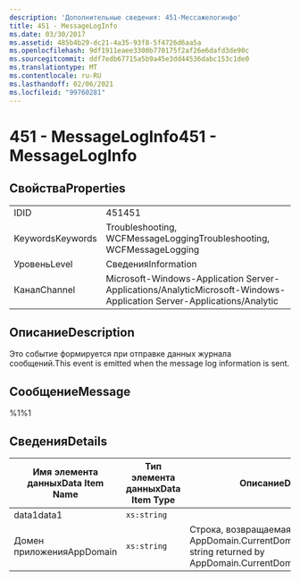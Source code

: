```yaml
---
description: 'Дополнительные сведения: 451-Мессажелогинфо'
title: 451 - MessageLogInfo
ms.date: 03/30/2017
ms.assetid: 485b4b29-dc21-4a35-93f8-5f4726d6aa5a
ms.openlocfilehash: 9df1911eaee3300b770175f2af26e6dafd3de90c
ms.sourcegitcommit: ddf7edb67715a5b9a45e3dd44536dabc153c1de0
ms.translationtype: MT
ms.contentlocale: ru-RU
ms.lasthandoff: 02/06/2021
ms.locfileid: "99760281"
---
```

# <a name="451---messageloginfo"></a><span data-ttu-id="f1a71-103">451 - MessageLogInfo</span><span class="sxs-lookup"><span data-stu-id="f1a71-103">451 - MessageLogInfo</span></span>

## <a name="properties"></a><span data-ttu-id="f1a71-104">Свойства</span><span class="sxs-lookup"><span data-stu-id="f1a71-104">Properties</span></span>  
  
|||  
|-|-|  
|<span data-ttu-id="f1a71-105">ID</span><span class="sxs-lookup"><span data-stu-id="f1a71-105">ID</span></span>|<span data-ttu-id="f1a71-106">451</span><span class="sxs-lookup"><span data-stu-id="f1a71-106">451</span></span>|  
|<span data-ttu-id="f1a71-107">Keywords</span><span class="sxs-lookup"><span data-stu-id="f1a71-107">Keywords</span></span>|<span data-ttu-id="f1a71-108">Troubleshooting, WCFMessageLogging</span><span class="sxs-lookup"><span data-stu-id="f1a71-108">Troubleshooting, WCFMessageLogging</span></span>|  
|<span data-ttu-id="f1a71-109">Уровень</span><span class="sxs-lookup"><span data-stu-id="f1a71-109">Level</span></span>|<span data-ttu-id="f1a71-110">Сведения</span><span class="sxs-lookup"><span data-stu-id="f1a71-110">Information</span></span>|  
|<span data-ttu-id="f1a71-111">Канал</span><span class="sxs-lookup"><span data-stu-id="f1a71-111">Channel</span></span>|<span data-ttu-id="f1a71-112">Microsoft-Windows-Application Server-Applications/Analytic</span><span class="sxs-lookup"><span data-stu-id="f1a71-112">Microsoft-Windows-Application Server-Applications/Analytic</span></span>|  
  
## <a name="description"></a><span data-ttu-id="f1a71-113">Описание</span><span class="sxs-lookup"><span data-stu-id="f1a71-113">Description</span></span>  

 <span data-ttu-id="f1a71-114">Это событие формируется при отправке данных журнала сообщений.</span><span class="sxs-lookup"><span data-stu-id="f1a71-114">This event is emitted when the message log information is sent.</span></span>  
  
## <a name="message"></a><span data-ttu-id="f1a71-115">Сообщение</span><span class="sxs-lookup"><span data-stu-id="f1a71-115">Message</span></span>  

 <span data-ttu-id="f1a71-116">%1</span><span class="sxs-lookup"><span data-stu-id="f1a71-116">%1</span></span>  
  
## <a name="details"></a><span data-ttu-id="f1a71-117">Сведения</span><span class="sxs-lookup"><span data-stu-id="f1a71-117">Details</span></span>  
  
|<span data-ttu-id="f1a71-118">Имя элемента данных</span><span class="sxs-lookup"><span data-stu-id="f1a71-118">Data Item Name</span></span>|<span data-ttu-id="f1a71-119">Тип элемента данных</span><span class="sxs-lookup"><span data-stu-id="f1a71-119">Data Item Type</span></span>|<span data-ttu-id="f1a71-120">Описание</span><span class="sxs-lookup"><span data-stu-id="f1a71-120">Description</span></span>|  
|--------------------|--------------------|-----------------|  
|<span data-ttu-id="f1a71-121">data1</span><span class="sxs-lookup"><span data-stu-id="f1a71-121">data1</span></span>|`xs:string`||  
|<span data-ttu-id="f1a71-122">Домен приложения</span><span class="sxs-lookup"><span data-stu-id="f1a71-122">AppDomain</span></span>|`xs:string`|<span data-ttu-id="f1a71-123">Строка, возвращаемая AppDomain.CurrentDomain.FriendlyName.</span><span class="sxs-lookup"><span data-stu-id="f1a71-123">The string returned by AppDomain.CurrentDomain.FriendlyName.</span></span>|
